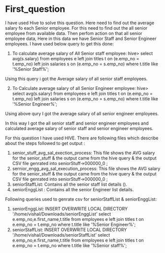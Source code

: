 # First_question

I have used Hive to solve this question.
Here need to find out the average salary fo each Senior employee.
For this need to find out the all senior employee from available data.
Then perfom action on that all senior employee data, Here in this data we have Senior Staff and Senior Engineer employees.
I have used below query to get this done:

1. To calculate average salary of All Senior staff employee:
hive> select avg(s.salary) from employees e left join titles t on (e.emp_no = t.emp_no) left join salaries s on (e.emp_no = s.emp_no) where t.title like '%Senior Staff%';   

Using this query i got the Average salary of all senior staff employees.

2. To Calculate average salary of all Senior Engineer employee:
hive> select avg(s.salary) from employees e left join titles t on (e.emp_no = t.emp_no) left join salaries s on (e.emp_no = s.emp_no) where t.title like '%Senior Engineer%';

Using above qury I got the average salary of all senior engineer employees.

In this way I got the all senior staff and senior engineer employees and calculated average salary of senior staff and senior engineer employees.

For this question I have used HIVE.
There are following files which describe about the steps followed to get output : 
1) senior_stuff_avg_sal_exection_process: This file shows the AVG salary for the senior_stuff & the output came from the hive query & the output CSV file genrated into seniorStuff->000000_0 ;
2) sernior_engg_avg_sal_execution_process: This file shows the AVG salary for the senior_stuff & the output came from the hive query & the output CSV file genrated into seniorStuff->000000_0 ;
3) seniorStaffList: Contains all the senior staff list details ().
4) seniorEnggList : Contains all the senior Engineer list details.

Following queries used to genrate csv for seniorStaffList & seniorEnggList:
1) seniorEnggList:
INSERT OVERWRITE LOCAL DIRECTORY '/home/vishal/Downloads/seniorEnggList' select e.emp_no,e.first_name,t.title from employees e left join titles t on e.emp_no = t.emp_no where t.title like '%Senior Engineer%';
2) seniorStaffList: 
INSERT OVERWRITE LOCAL DIRECTORY '/home/vishal/Downloads/seniorStaffList' select e.emp_no,e.first_name,t.title from employees e left join titles t on e.emp_no = t.emp_no where t.title like '%Senior staff%';
